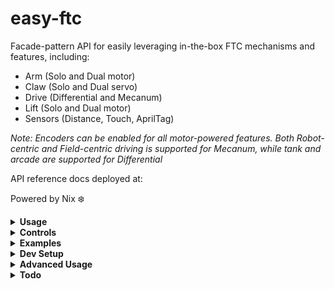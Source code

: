 # easy-ftc

Facade-pattern API for easily leveraging in-the-box FTC mechanisms and features, including:
* Arm (Solo and Dual motor)
* Claw (Solo and Dual servo)
* Drive (Differential and Mecanum)
* Lift (Solo and Dual motor)
* Sensors (Distance, Touch, AprilTag)

<i>Note: Encoders can be enabled for all motor-powered features. Both Robot-centric and Field-centric driving is supported for Mecanum, while tank and arcade are supported for Differential</i>

API reference docs deployed at: 

Powered by Nix ❄️

<details>
<summary><b>Usage</b></summary>

Download release archive:
* Download 'easy-ftc-release.aar' (the Android archive for this library) at: https://github.com/camdenboren/easy-ftc/releases

OnBot Java:
* Upload the .aar using OnBot Java's GUI

Blocks:
* asdf

Android Studio:
* asdf
</details>

<details>
<summary><b>Controls</b></summary>

Arm:
* Bumpers
    * RB to raise
    * LB to lower


Claw:
* Buttons: A, B
    * A to open
    * B to close

Drive:
* Joysticks
* Option (resets gyro, optional)

Lift:
* Triggers
    * RT to lift
    * LT to lower
</details>

<details>
<summary><b>Examples</b></summary>
Autonomous control of Mecanum drivetrain with encoders and field-centric layout enabled

    package org.firstinspires.ftc.teamcode;

    import com.qualcomm.robotcore.eventloop.opmode.Autonomous;
    import com.qualcomm.robotcore.eventloop.opmode.LinearOpMode;
    import org.cen.easy_ftc.drive.*;

    @Autonomous(name = "Auto")
    public class Auto extends LinearOpMode {
        /**
        * This function is executed when this OpMode is selected from the Driver Station.
        */
        @Override
        public void runOpMode() {
            // Hardware init
            Mecanum mecanum = new Mecanum(this, hardwareMap, true, "field");

            waitForStart();
            if (opModeIsActive()) {
                // Move drivetrain forward at half power for 2s
                mecanum.move(0.5, "forward", 2);
            }
        }
    }
</details>

<details>
<summary><b>Dev Setup</b></summary>
Nix is my preferred approach for setting up the development environment. Linux, MacOS, and WSL are supported

<b>Must install flake-enabled Nix before running</b>

Launch development environment

    nix develop github:camdenboren/easy-ftc

The project can also be imported into Android Studio, where Windows is also supported

<b>Must install git and Android Studio before running</b>

    git clone https://github.com/camdenboren/easy-ftc.git
    Import project in Android Studio

For either approach, gradlew builds are supported
</details>

<details>
<summary><b>Advanced Usage</b></summary>
Generate javadoc

    javadoc -d docs -classpath easy-ftc/build/aarLibraries/org.firstinspires.ftc-RobotCore-10.0.0.jar:easy-ftc/build/aarLibraries/org.firstinspires.ftc-Vision-10.0.0.jar:easy-ftc/build/aarLibraries/org.firstinspires.ftc-Hardware-10.0.0.jar -sourcepath easy-ftc/src/main/java/ org.cen.easy_ftc.arm org.cen.easy_ftc.claw org.cen.easy_ftc.drive org.cen.easy_ftc.lift org.cen.easy_ftc.sensor
</details>

<details>
<summary><b>Todo</b></summary>

Features
- [ ] Add setters for directionality
- [ ] OpenCV
- [ ] Flesh out AprilTag
- [ ] Support RUN_TO_POSITION for encoders via moveTo
- [ ] Support moving until sensor says otherwise via moveUntil
- [ ] Tests

Documentation
- [ ] Add more examples
- [ ] Improve usage instructions
- [ ] Add 'Common Issues' section
- [ ] Add graphics for usage, controls
- [ ] Flesh out controls for different drive configurations
- [ ] Create logo
</details>